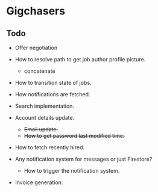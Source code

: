 # Gigchasers

## Todo

- Offer negotiation

- How to resolve path to get job author profile picture.
    + concatenate
- How to transition state of jobs.
- How notifications are fetched.
- Search implementation.
- Account details update.
    - ~~Email update.~~
    - ~~How to get password last modified time.~~
- How to fetch recently hired.
- Any notification system for messages or just Firestore?
    - How to trigger the notification system.
- Invoice generation.


